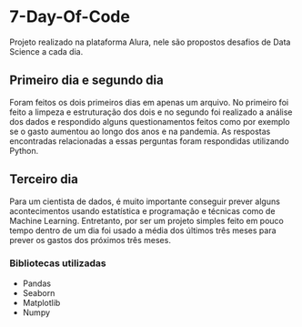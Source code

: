 # 7-Day-Of-Code
Projeto realizado na plataforma Alura, nele são propostos desafios de Data Science a cada dia.

## Primeiro dia e segundo dia


Foram feitos os dois primeiros dias em apenas um arquivo. No primeiro foi feito a limpeza e estruturação dos dois e no segundo foi realizado a análise dos dados e respondido alguns questionamentos feitos como por exemplo se o gasto aumentou ao longo dos anos e na pandemia. As respostas encontradas relacionadas a essas perguntas foram respondidas utilizando Python. 

## Terceiro dia


Para um cientista de dados, é muito importante conseguir prever alguns acontecimentos usando estatística e programação e técnicas como de Machine Learning. Entretanto, por ser um projeto simples feito em pouco tempo dentro de um dia foi usado a média dos últimos três meses para prever os gastos dos próximos três meses. 

### Bibliotecas utilizadas

* Pandas
* Seaborn
* Matplotlib
* Numpy
